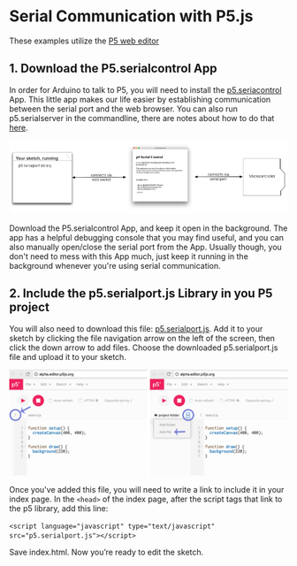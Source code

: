 # Serial Communication with P5.js

These examples utilize the [P5 web editor](http://alpha.editor.p5js.org/)

## 1. Download the P5.serialcontrol App

In order for Arduino to talk to P5, you will need to install the [p5.seriacontrol](https://github.com/vanevery/p5.serialcontrol/releases) App. This little app makes our life easier by establishing communication between the serial port and the web browser. You can also run p5.serialserver in the commandline, there are notes about how to do that [here](https://itp.nyu.edu/physcomp/labs/labs-serial-communication/lab-serial-input-to-the-p5-js-ide/).

![socket serial connection](socket-serial-connection.png "Socket Serial Connection")

Download the P5.serialcontrol App, and keep it open in the background. The app has a helpful debugging console that you may find useful, and you can also manually open/close the serial port from the App. Usually though, you don't need to mess with this App much, just keep it running in the background whenever you're using serial communication.

## 2. Include the p5.serialport.js Library in you P5 project

You will also need to download this file: [p5.serialport.js](https://raw.githubusercontent.com/vanevery/p5.serialport/master/lib/p5.serialport.js). Add it to your sketch by clicking the file navigation arrow on the left of the screen, then click the down arrow to add files. Choose the downloaded p5.serialport.js file and upload it to your sketch.

![p5 add file](p5-add-file.png "Add file to P5")

Once you've added this file, you will need to write a link to include it in your index page. In the `<head>` of the index page, after the script tags that link to the p5 library, add this line:

`<script language="javascript" type="text/javascript" src="p5.serialport.js"></script>`

Save index.html. Now you’re ready to edit the sketch.
